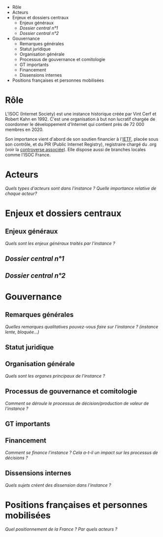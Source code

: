 <!-- MarkdownTOC -->

- Rôle
- Acteurs
- Enjeux et dossiers centraux
	- Enjeux généraux
	- _Dossier central n°1_
	- _Dossier central n°2_
- Gouvernance
	- Remarques générales
	- Statut juridique
	- Organisation générale
	- Processus de gouvernance et comitologie
	- GT importants
	- Financement
	- Dissensions internes
- Positions françaises et personnes mobilisées

<!-- /MarkdownTOC -->


# Rôle

L'ISOC (Internet Society) est une instance historique créée par Vint Cerf et Robert Kahn en 1992. C'est une organisation à but non lucratif chargée de coordonner le développement d'Internet qui contient près de 72 000 membres en 2020. 

Son importance vient d'abord de son soutien financier à l'[IETF](Instances/IETF.md), placée sous son contrôle, et du PIR (Public Internet Registry), registraire chargé du .org (voir la [controverse associée](Instances/ICANN.md#la-bataille-du-org)). Elle dispose aussi de branches locales comme l'ISOC France.  

# Acteurs

_Quels types d'acteurs sont dans l'instance ? Quelle importance relative de chaque acteur?_

# Enjeux et dossiers centraux

## Enjeux généraux 

_Quels sont les enjeux généraux traités par l'instance ?_

## _Dossier central n°1_

## _Dossier central n°2_

# Gouvernance

## Remarques générales

_Quelles remarques qualitatives pouvez-vous faire sur l'instance ? (instance lente, bloquée...)_

## Statut juridique

## Organisation générale

_Quels sont les organes principaux de l'instance ?_

## Processus de gouvernance et comitologie

_Comment se déroule le processus de décision/production de valeur de l'instance ?_

## GT importants

## Financement 
_Comment se finance l'instance ? Cela a-t-il un impact sur les processus de décisions ?_

## Dissensions internes

_Quels sujets créent des dissension dans l'instance ?_

# Positions françaises et personnes mobilisées

_Quel positionnement de la France ? Par quels acteurs ?_